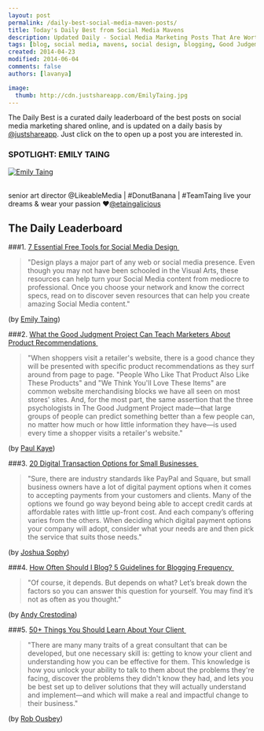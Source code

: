 ```yaml
---
layout: post
permalink: /daily-best-social-media-maven-posts/
title: Today's Daily Best from Social Media Mavens
description: Updated Daily - Social Media Marketing Posts That Are Worth Sharing
tags: [blog, social media, mavens, social design, blogging, Good Judgement Project, mobile payments, digital transactions ]
created: 2014-04-23
modified: 2014-06-04
comments: false
authors: [lavanya]

image:
  thumb: http://cdn.justshareapp.com/EmilyTaing.jpg
---
```


The Daily Best is a curated daily leaderboard of the best posts on social media marketing shared online, and is updated on a daily basis by [@justshareapp](http://twitter.com/justshareapp). Just click on the <i class="icon-link"></i> to open up a post you are interested in.

<div class="article-author-main border-box">
    <h3>SPOTLIGHT: EMILY TAING</h3>
    <a href="https://twitter.com/etaingalicious"><img src="http://cdn.justshareapp.com/EmilyTaing.jpg" class="bio-photo large" alt="Emily Taing"></a>
    <br><br>
<p>senior art director @LikeableMedia | #DonutBanana | #TeamTaing
 live your dreams & wear your passion ♥<a href="https://twitter.com/etaingalicious">@etaingalicious</a> </p>
</div>

## The Daily Leaderboard

###1. [7 Essential Free Tools for Social Media Design&nbsp;<i class="icon-link"></i>](http://socialmediatoday.com/emilytaing/2481691/7-essential-free-tools-social-media-design)
>"Design plays a major part of any web or social media presence. Even though you may not have been schooled in the Visual Arts, these resources can help turn your Social Media content from mediocre to professional. Once you choose your network and know the correct specs, read on to discover seven resources that can help you create amazing Social Media content."

(by [Emily Taing](https://twitter.com/etaingalicious))


###2.  [What the Good Judgment Project Can Teach Marketers About Product Recommendations&nbsp;<i class="icon-link"></i>](http://www.marketingprofs.com/opinions/2014/25238/what-the-good-judgment-project-can-teach-marketers-about-product-recommendations)
>"When shoppers visit a retailer's website, there is a good chance they will be presented with specific product recommendations as they surf around from page to page. "People Who Like That Product Also Like These Products" and "We Think You'll Love These Items" are common website merchandising blocks we have all seen on most stores' sites. And, for the most part, the same assertion that the three psychologists in The Good Judgment Project made—that large groups of people can predict something better than a few people can, no matter how much or how little information they have—is used every time a shopper visits a retailer's website."

(by [Paul Kaye](http://www.linkedin.com/in/kayepaul))


###3. [20 Digital Transaction Options for Small Businesses&nbsp;<i class="icon-link"></i>](http://smallbiztrends.com/2014/06/digital-payment-options-small-business.html)
>"Sure, there are industry standards like PayPal and Square, but small business owners have a lot of digital payment options when it comes to accepting payments from your customers and clients.
Many of the options we found go way beyond being able to accept credit cards at affordable rates with little up-front cost. And each company’s offering varies from the others. 
When deciding which digital payment options your company will adopt, consider what your needs are and then pick the service that suits those needs."

(by [Joshua Sophy](https://twitter.com/joshuasophy))


###4. [How Often Should I Blog? 5 Guidelines for Blogging Frequency&nbsp;<i class="icon-link"></i>](http://www.orbitmedia.com/blog/how-often-should-blog/)
>"Of course, it depends. But depends on what? Let’s break down the factors so you can answer this question for yourself. You may find it’s not as often as you thought."

(by [Andy Crestodina](https://twitter.com/crestodina))


###5. [50+ Things You Should Learn About Your Client&nbsp;<i class="icon-link"></i>](http://moz.com/blog/50-things-you-should-learn-about-your-client/)
>"There are many many traits of a great consultant that can be developed, but one necessary skill is: getting to know your client and understanding how you can be effective for them. This knowledge is how you unlock your ability to talk to them about the problems they're facing, discover the problems they didn't know they had, and lets you be best set up to deliver solutions that they will actually understand and implement—and which will make a real and impactful change to their business."

(by [Rob Ousbey](https://twitter.com/RobOusbey))
